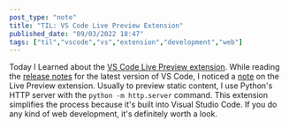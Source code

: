 ```yaml
---
post_type: "note" 
title: "TIL: VS Code Live Preview Extension"
published_date: "09/03/2022 18:47"
tags: ["til","vscode","vs","extension","development","web"]
---
```


Today I Learned about the [VS Code Live Preview extension](https://marketplace.visualstudio.com/items?itemName=ms-vscode.live-server). While reading the [release notes](https://code.visualstudio.com/updates/v1_71) for the latest version of VS Code, I noticed a [note](https://code.visualstudio.com/updates/v1_71#_live-preview) on the Live Preview extension. Usually to preview static content, I use Python's HTTP server with the `python -m http.server` command. This extension simplifies the process because it's built into Visual Studio Code. If you do any kind of web development, it's definitely worth a look.